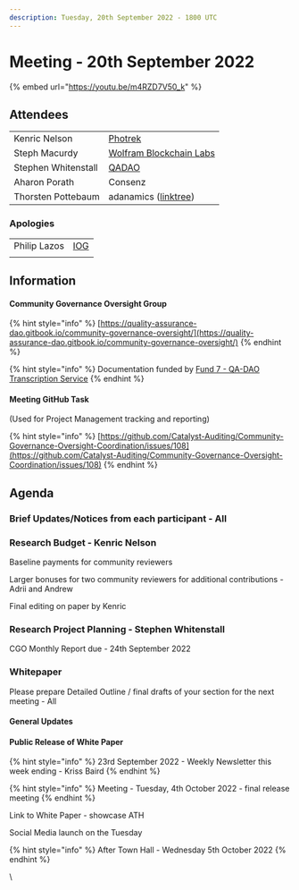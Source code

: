 ```yaml
---
description: Tuesday, 20th September 2022 - 1800 UTC
---
```


# Meeting - 20th September 2022

{% embed url="https://youtu.be/m4RZD7V50_k" %}

## Attendees

|                     |                                                                   |
| ------------------- | ----------------------------------------------------------------- |
| Kenric Nelson       | [Photrek](https://photrek.world/)                                 |
| Steph Macurdy       | [Wolfram Blockchain Labs](https://www.wolframblockchainlabs.com/) |
| Stephen Whitenstall | [QADAO](https://quality-assurance-dao.github.io/)                 |
| Aharon Porath       | Consenz                                                           |
| Thorsten Pottebaum  | adanamics ([linktree](https://linktr.ee/adanamics))               |

### Apologies

|              |                                             |
| ------------ | ------------------------------------------- |
| Philip Lazos | [IOG](https://iohk.io/jp/team/philip-lazos) |
|              |                                             |

## Information

#### Community Governance Oversight Group

{% hint style="info" %}
[https://quality-assurance-dao.gitbook.io/community-governance-oversight/](https://quality-assurance-dao.gitbook.io/community-governance-oversight/)
{% endhint %}

{% hint style="info" %}
Documentation funded by [Fund 7 - QA-DAO Transcription Service](https://cardano.ideascale.com/c/idea/383492)
{% endhint %}

#### Meeting GitHub Task

(Used for Project Management tracking and reporting)

{% hint style="info" %}
[https://github.com/Catalyst-Auditing/Community-Governance-Oversight-Coordination/issues/108](https://github.com/Catalyst-Auditing/Community-Governance-Oversight-Coordination/issues/108)
{% endhint %}

## Agenda <a href="#docs-internal-guid-6712eba1-7fff-caa3-86cf-70c6b25b09b4" id="docs-internal-guid-6712eba1-7fff-caa3-86cf-70c6b25b09b4"></a>

### Brief Updates/Notices from each participant - All <a href="#docs-internal-guid-fe2ac060-7fff-1af0-bd95-10c20ff5f98a" id="docs-internal-guid-fe2ac060-7fff-1af0-bd95-10c20ff5f98a"></a>

### Research Budget - Kenric Nelson

Baseline payments for community reviewers

Larger bonuses for two community reviewers for additional contributions - Adrii and Andrew

Final editing on paper by Kenric

### Research Project Planning - Stephen Whitenstall

CGO Monthly Report due -  24th September 2022

### Whitepaper

Please prepare Detailed Outline / final drafts of your section for the next meeting - All

#### General Updates&#x20;

#### Public Release of White Paper&#x20;

{% hint style="info" %}
23rd September 2022 - Weekly Newsletter this week ending - Kriss Baird&#x20;
{% endhint %}

{% hint style="info" %}
Meeting - Tuesday, 4th October 2022 - final release meeting&#x20;
{% endhint %}

Link to White Paper - showcase ATH&#x20;

Social Media launch on the Tuesday&#x20;

{% hint style="info" %}
After Town Hall - Wednesday 5th October 2022
{% endhint %}

\
